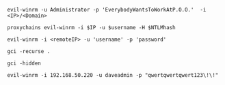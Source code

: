 ```
evil-winrm -u Administrator -p 'EverybodyWantsToWorkAtP.O.O.'  -i <IP>/<Domain>
```

```
proxychains evil-winrm -i $IP -u $username -H $NTLMhash
```

```
evil-winrm -i <remoteIP> -u 'username' -p 'password'
```

```
gci -recurse .
```

```
gci -hidden
```

```
evil-winrm -i 192.168.50.220 -u daveadmin -p "qwertqwertqwert123\!\!"
```

